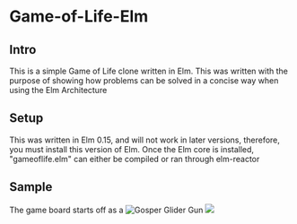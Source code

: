 # Game-of-Life-Elm

## Intro
This is a simple Game of Life clone written in Elm.
This was written with the purpose of showing how problems can be solved in a concise way when using the Elm Architecture

## Setup
This was written in Elm 0.15, and will not work in later versions, therefore, you must install this version of Elm.
Once the Elm core is installed, "gameoflife.elm" can either be compiled or ran through elm-reactor

## Sample
The game board starts off as a ![Gosper Glider Gun](http://www.conwaylife.com/wiki/Gosper_glider_gun) 
![](https://raw.githubusercontent.com/jpatomic96/Game-of-Life-Elm/master/Images/glider-gun.png)
